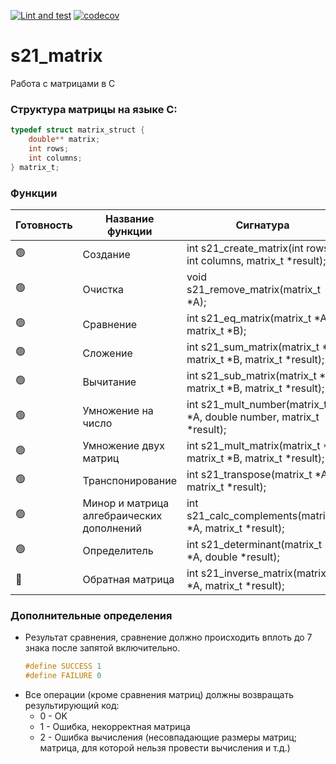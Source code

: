 [![Lint and test](https://github.com/nkiryanov/s21_matrix/actions/workflows/ci.yaml/badge.svg)](https://github.com/nkiryanov/s21_matrix/actions/workflows/ci.yaml) [![codecov](https://codecov.io/gh/nkiryanov/s21_matrix/branch/main/graph/badge.svg?token=V5LV3KVG84)](https://codecov.io/gh/nkiryanov/s21_matrix)

# s21_matrix

Работа с матрицами в C

### Структура матрицы на языке C:

```c
typedef struct matrix_struct {
    double** matrix;
    int rows;
    int columns;
} matrix_t;
```

### Функции
| Готовность | Название функции | Сигнатура |
| - | ------ |------------------------------------------------------------------------------------|
| 🟢 | Создание | int s21_create_matrix(int rows, int columns, matrix_t *result); |
| 🟢 | Очистка | void s21_remove_matrix(matrix_t *A); |
| 🟢 | Сравнение | int s21_eq_matrix(matrix_t *A, matrix_t *B); |
| 🟢 | Сложение | int s21_sum_matrix(matrix_t *A, matrix_t *B, matrix_t *result); |
| 🟢 | Вычитание | int s21_sub_matrix(matrix_t *A, matrix_t *B, matrix_t *result); |
| 🟢 | Умножение на число | int s21_mult_number(matrix_t *A, double number, matrix_t *result); |
| 🟢 | Умножение двух матриц | int s21_mult_matrix(matrix_t *A, matrix_t *B, matrix_t *result); |
| 🟢 | Транспонирование | int s21_transpose(matrix_t *A, matrix_t *result); |
| 🟢 | Минор и матрица алгебраических дополнений | int s21_calc_complements(matrix_t *A, matrix_t *result); |
| 🟢 | Определитель | int s21_determinant(matrix_t *A, double *result); |
| 🔴 | Обратная матрица | int s21_inverse_matrix(matrix_t *A, matrix_t *result); |


### Дополнительные определения
- Результат сравнения, сравнение должно происходить вплоть до 7 знака после запятой включительно.
    ```c
    #define SUCCESS 1
    #define FAILURE 0
    ```
- Все операции (кроме сравнения матриц) должны возвращать результирующий код:  
    - 0 - OK
    - 1 - Ошибка, некорректная матрица
    - 2 - Ошибка вычисления (несовпадающие размеры матриц; матрица, для которой нельзя провести вычисления и т.д.)
